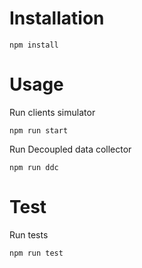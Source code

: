 Installation
============

```npm install```

Usage
=====

Run clients simulator

```npm run start```

Run Decoupled data collector

```npm run ddc```

Test
====

Run tests

```npm run test```

